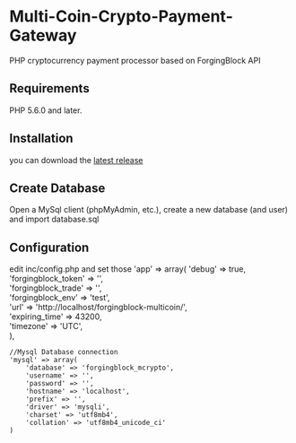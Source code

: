 # Multi-Coin-Crypto-Payment-Gateway
PHP cryptocurrency payment processor based on ForgingBlock API

## Requirements
PHP 5.6.0 and later.

## Installation
you can download the [latest release](https://github.com/forgingblock/Multi-Coin-Crypto-Payment-Gateway)

## Create Database
Open a MySql client (phpMyAdmin, etc.), create a new database (and user) and import database.sql

## Configuration
edit inc/config.php and set those
'app' => array(
        'debug' => true,    
		'forgingblock_token' => '',        
		'forgingblock_trade' => '',        		
		'forgingblock_env' => 'test',		
        'url' => 'http://localhost/forgingblock-multicoin/',		        
        'expiring_time' => 43200,        
        'timezone' => 'UTC',            
    ),
    
    //Mysql Database connection
    'mysql' => array(                
        'database' => 'forgingblock_mcrypto',
        'username' => '',               
        'password' => '',        
        'hostname' => 'localhost',        
        'prefix' => '',                
        'driver' => 'mysqli',                
        'charset' => 'utf8mb4',
        'collation' => 'utf8mb4_unicode_ci'
    )
